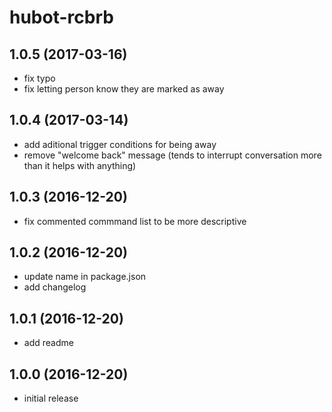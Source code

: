 hubot-rcbrb
===========

1.0.5 (2017-03-16)
------------------
- fix typo
- fix letting person know they are marked as away

1.0.4 (2017-03-14)
------------------
- add aditional trigger conditions for being away
- remove "welcome back" message (tends to interrupt conversation more than
  it helps with anything)

1.0.3 (2016-12-20)
------------------
- fix commented commmand list to be more descriptive

1.0.2 (2016-12-20)
------------------
- update name in package.json
- add changelog

1.0.1 (2016-12-20)
------------------
- add readme

1.0.0 (2016-12-20)
------------------
- initial release
